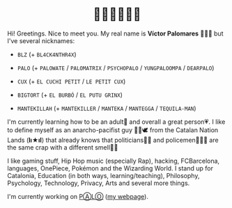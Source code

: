 <h1 align="center">👋🏼👋🏼👋🏼</h1>

Hi! Greetings. Nice to meet you. My real name is **Víctor Palomares** 👨🏻‍🏫 but I've several nicknames:

- `BLZ` (+ `BL4CK4NTHR4X`)

- `PALO` (+ `PALOWATE` / `PALOMATRIX` / `PSYCHOPALO` / `YUNGPALOOMPA` / `DEARPALO`)

- `CUX` (+ `EL CUCHI PETIT` / `LE PETIT CUX`)

- `BIGTORT` (+ `EL BURBÓ` / `EL PUTU GRINX`)

- `MANTEKILLAH` (+ `MANTEKILLER` / `MANTEKA` / `MANTEGGA` / `TEQUILA-MAN`)

I'm currently learning how to be an adult🌱 and overall a great person💗. I like to define myself as an anarcho-pacifist guy ✊🏽🕊️ from the Catalan Nation Lands (**lı★ıl**) that already knows that politicians👨‍💼 and policemen👮🏻‍♂️ are the same crap with a different smell💩💩

I like gaming stuff, Hip Hop music (especially Rap), hacking, FCBarcelona, languages, OnePiece, Pokémon and the Wizarding World. I stand up for Catalonia, Education (in both ways, learning/teaching), Philosophy, Psychology, Technology, Privacy, Arts and several more things.

I'm currently working on [PⒶLⓄ](https://github.com/mantekillah/palo) ([my webpage](https://mantekillah.github.io/palo)).
